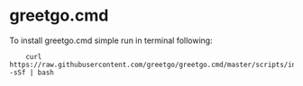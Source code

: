 # greetgo.cmd
To install greetgo.cmd simple run in terminal following:

        curl https://raw.githubusercontent.com/greetgo/greetgo.cmd/master/scripts/install.bash -sSf | bash

